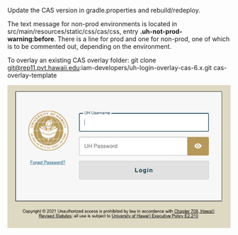 Update the CAS version in gradle.properties and rebuild/redeploy.

The text message for non-prod environments is located in src/main/resources/static/css/cas/css, entry **.uh-not-prod-warning:before**.
There is a line for prod and one for non-prod, one of which is to be commented out, depending on the environment.

To overlay an existing CAS overlay folder:
  git clone git@rep11.pvt.hawaii.edu:iam-developers/uh-login-overlay-cas-6.x.git cas-overlay-template

![UH Login image](https://raw.githubusercontent.com/mhodgesatuh/uh-login-overlay-cas-6.3.x/master/uh_login_ui.png)
